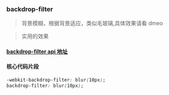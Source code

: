 ### backdrop-filter

> 背景模糊，根据背景适应，类似毛玻璃,具体效果请看 dmeo

> 实用的效果

#### [backdrop-filter api 地址](https://developer.mozilla.org/en-US/docs/Web/CSS/backdrop-filter)

#### 核心代码片段

```css
-webkit-backdrop-filter: blur(10px);
backdrop-filter: blur(10px);
```
